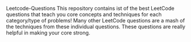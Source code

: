 Leetcode-Questions
This repository contains ist of the best LeetCode questions that teach you core concepts and techniques for each category/type of problems! Many other LeetCode questions are a mash of the techniques from these individual questions. These questions are really helpful in making your core strong.
